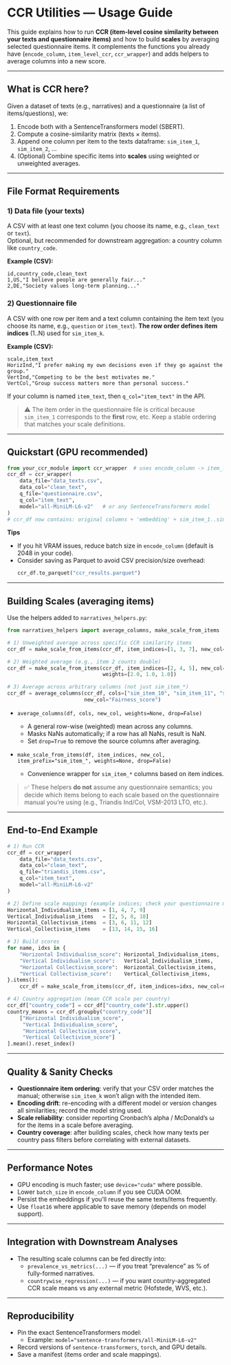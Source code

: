 # CCR Utilities — Usage Guide

This guide explains how to run **CCR (item-level cosine similarity between your texts and questionnaire items)** and how to build **scales** by averaging selected questionnaire items. It complements the functions you already have (`encode_column`, `item_level_ccr`, `ccr_wrapper`) and adds helpers to average columns into a new score.

---

## What is CCR here?
Given a dataset of texts (e.g., narratives) and a questionnaire (a list of items/questions), we:
1. Encode both with a SentenceTransformers model (SBERT).
2. Compute a cosine-similarity matrix (texts × items).
3. Append one column per item to the texts dataframe: `sim_item_1`, `sim_item_2`, …
4. (Optional) Combine specific items into **scales** using weighted or unweighted averages.

---

## File Format Requirements

### 1) Data file (your texts)
A CSV with at least one text column (you choose its name, e.g., `clean_text` or `text`).  
Optional, but recommended for downstream aggregation: a country column like `country_code`.

**Example (CSV):**
```csv
id,country_code,clean_text
1,US,"I believe people are generally fair..."
2,DE,"Society values long-term planning..."
```

### 2) Questionnaire file
A CSV with one row per item and a text column containing the item text (you choose its name, e.g., `question` or `item_text`). **The row order defines item indices** (1..N) used for `sim_item_k`.

**Example (CSV):**
```csv
scale,item_text
HorizInd,"I prefer making my own decisions even if they go against the group."
VertInd,"Competing to be the best motivates me."
VertCol,"Group success matters more than personal success."
```
If your column is named `item_text`, then `q_col="item_text"` in the API.

> ⚠️ The item order in the questionnaire file is critical because `sim_item_1` corresponds to the **first** row, etc. Keep a stable ordering that matches your scale definitions.

---

## Quickstart (GPU recommended)

```python
from your_ccr_module import ccr_wrapper  # uses encode_column -> item_level_ccr
ccr_df = ccr_wrapper(
    data_file="data_texts.csv", 
    data_col="clean_text",
    q_file="questionnaire.csv", 
    q_col="item_text",
    model="all-MiniLM-L6-v2"   # or any SentenceTransformers model
)
# ccr_df now contains: original columns + 'embedding' + sim_item_1..sim_item_N
```

**Tips**
- If you hit VRAM issues, reduce batch size in `encode_column` (default is 2048 in your code).
- Consider saving as Parquet to avoid CSV precision/size overhead:
  ```python
  ccr_df.to_parquet("ccr_results.parquet")
  ```

---

## Building Scales (averaging items)

Use the helpers added to `narratives_helpers.py`:

```python
from narratives_helpers import average_columns, make_scale_from_items

# 1) Unweighted average across specific CCR similarity items
ccr_df = make_scale_from_items(ccr_df, item_indices=[1, 3, 7], new_col="Horizontal_Individualism_score")

# 2) Weighted average (e.g., item 2 counts double)
ccr_df = make_scale_from_items(ccr_df, item_indices=[2, 4, 5], new_col="Authority_weighted",
                               weights=[2.0, 1.0, 1.0])

# 3) Average across arbitrary columns (not just sim_item_*)
ccr_df = average_columns(ccr_df, cols=["sim_item_10", "sim_item_11", "sim_item_15"],
                         new_col="Fairness_score")
```

- `average_columns(df, cols, new_col, weights=None, drop=False)`  
  - A general row-wise (weighted) mean across any columns.  
  - Masks NaNs automatically; if a row has all NaNs, result is NaN.  
  - Set `drop=True` to remove the source columns after averaging.

- `make_scale_from_items(df, item_indices, new_col, item_prefix="sim_item_", weights=None, drop=False)`  
  - Convenience wrapper for `sim_item_*` columns based on item indices.

> ✅ These helpers **do not** assume any questionnaire semantics; you decide which items belong to each scale based on the questionnaire manual you’re using (e.g., Triandis Ind/Col, VSM-2013 LTO, etc.).

---

## End-to-End Example

```python
# 1) Run CCR
ccr_df = ccr_wrapper(
    data_file="data_texts.csv",
    data_col="clean_text",
    q_file="triandis_items.csv",
    q_col="item_text",
    model="all-MiniLM-L6-v2"
)

# 2) Define scale mappings (example indices; check your questionnaire manual!)
Horizontal_Individualism_items = [1, 4, 7, 9]
Vertical_Individualism_items   = [2, 5, 8, 10]
Horizontal_Collectivism_items  = [3, 6, 11, 12]
Vertical_Collectivism_items    = [13, 14, 15, 16]

# 3) Build scores
for name, idxs in {
    "Horizontal Individualism_score": Horizontal_Individualism_items,
    "Vertical Individualism_score":   Vertical_Individualism_items,
    "Horizontal Collectivism_score":  Horizontal_Collectivism_items,
    "Vertical Collectivism_score":    Vertical_Collectivism_items,
}.items():
    ccr_df = make_scale_from_items(ccr_df, item_indices=idxs, new_col=name)

# 4) Country aggregation (mean CCR scale per country)
ccr_df["country_code"] = ccr_df["country_code"].str.upper()
country_means = ccr_df.groupby("country_code")[
    ["Horizontal Individualism_score",
     "Vertical Individualism_score",
     "Horizontal Collectivism_score",
     "Vertical Collectivism_score"]
].mean().reset_index()
```

---

## Quality & Sanity Checks

- **Questionnaire item ordering**: verify that your CSV order matches the manual; otherwise `sim_item_k` won’t align with the intended item.  
- **Encoding drift**: re-encoding with a different model or version changes all similarities; record the model string used.  
- **Scale reliability**: consider reporting Cronbach’s alpha / McDonald’s ω for the items in a scale before averaging.  
- **Country coverage**: after building scales, check how many texts per country pass filters before correlating with external datasets.

---

## Performance Notes

- GPU encoding is much faster; use `device="cuda"` where possible.
- Lower `batch_size` in `encode_column` if you see CUDA OOM.
- Persist the embeddings if you’ll reuse the same texts/items frequently.
- Use `float16` where applicable to save memory (depends on model support).

---

## Integration with Downstream Analyses

- The resulting scale columns can be fed directly into:
  - `prevalence_vs_metrics(...)` — if you treat “prevalence” as % of fully-formed narratives.
  - `countrywise_regression(...)` — if you want country-aggregated CCR scale means vs any external metric (Hofstede, WVS, etc.).

---

## Reproducibility

- Pin the exact SentenceTransformers model:
  - Example: `model="sentence-transformers/all-MiniLM-L6-v2"`
- Record versions of `sentence-transformers`, `torch`, and GPU details.
- Save a manifest (items order and scale mappings).
